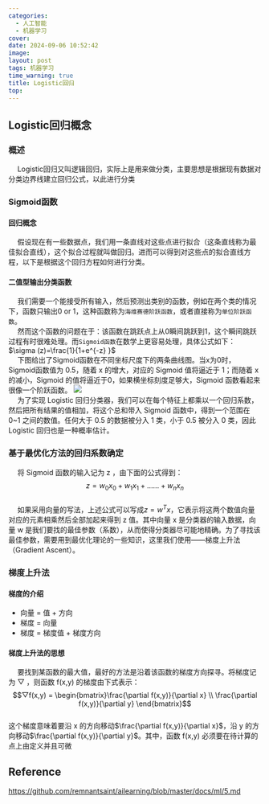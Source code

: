 ```yaml
---
categories: 
  - 人工智能
  - 机器学习
cover: 
date: 2024-09-06 10:52:42
image: 
layout: post
tags: 机器学习
time_warning: true
title: Logistic回归 
top: 
---
```


## Logistic回归概念
### 概述
&emsp; Logistic回归又叫逻辑回归，实际上是用来做分类，主要思想是根据现有数据对分类边界线建立回归公式，以此进行分类

### Sigmoid函数
#### 回归概念
&emsp; 假设现在有一些数据点，我们用一条直线对这些点进行拟合（这条直线称为最佳拟合直线），这个拟合过程就叫做回归。进而可以得到对这些点的拟合直线方程，以下是根据这个回归方程如何进行分类。

#### 二值型输出分类函数
&emsp; 我们需要一个能接受所有输入，然后预测出类别的函数，例如在两个类的情况下，函数只输出0 or 1，这种函数称为`海维赛德阶跃函数`，或者直接称为`单位阶跃函数`。  
&emsp; 然而这个函数的问题在于：该函数在跳跃点上从0瞬间跳跃到1，这个瞬间跳跃过程有时很难处理。而`Sigmoid函数`在数学上更容易处理，具体公式如下：
$\sigma (z)=\frac{1}{1+e^{-z} }$   
&emsp; 下图给出了Sigmoid函数在不同坐标尺度下的两条曲线图。当x为0时，Sigmoid函数值为 0.5，随着 x 的增大，对应的 Sigmoid 值将逼近于 1；而随着 x 的减小，Sigmoid 的值将逼近于0，如果横坐标刻度足够大，Sigmoid 函数看起来很像一个阶跃函数。
![](https://cdn.jsdelivr.net/gh/remnantsaint/hexoImage@main/%E9%98%B6%E8%B7%83.png)  
&emsp; 为了实现 Logistic 回归分类器，我们可以在每个特征上都乘以一个回归系数，然后把所有结果的值相加，将这个总和带入 Sigmoid 函数中，得到一个范围在 0~1 之间的数值。任何大于 0.5 的数据被分入 1 类，小于 0.5 被分入 0 类，因此 Logistic 回归也是一种概率估计。

### 基于最优化方法的回归系数确定
&emsp; 将 Sigmoid 函数的输入记为 z ，由下面的公式得到：  
$$z = w_{0}x_{0} + w_{1}x_{1} + ......+w_{n}x_n$$  
&emsp; 如果采用向量的写法，上述公式可以写成$z=w^{T}x$，它表示将这两个数值向量对应的元素相乘然后全部加起来得到 z 值。其中向量 x 是分类器的输入数据，向量 w 是我们要找的最佳参数（系数），从而使得分类器尽可能地精确。为了寻找该最佳参数，需要用到最优化理论的一些知识，这里我们使用——梯度上升法（Gradient Ascent）。

### 梯度上升法
#### 梯度的介绍
- 向量 = 值 + 方向
- 梯度 = 向量
- 梯度 = 梯度值 + 梯度方向

#### 梯度上升法的思想
&emsp; 要找到某函数的最大值，最好的方法是沿着该函数的梯度方向探寻。将梯度记为 ▽ ，则函数 f(x,y) 的梯度由下式表示：
$$▽f(x,y) = \begin{bmatrix}\frac{\partial f(x,y)}{\partial x} 
 \\
\frac{\partial f(x,y)}{\partial y}
\end{bmatrix}$$   
这个梯度意味着要沿 x 的方向移动$\frac{\partial f(x,y)}{\partial x}$，沿 y 的方向移动$\frac{\partial f(x,y)}{\partial y}$。其中，函数 f(x,y) 必须要在待计算的点上由定义并且可微























## Reference
<https://github.com/remnantsaint/ailearning/blob/master/docs/ml/5.md>
